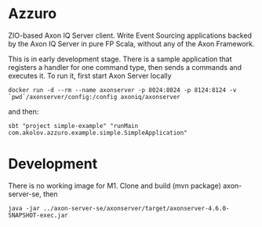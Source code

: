 
# Azzuro
ZIO-based Axon IQ Server client.
Write Event Sourcing applications backed by the Axon IQ Server in pure FP Scala, without any of the Axon Framework.
 

This is in early development stage. There is a sample application that registers a handler for one command type, then
sends a commands and executes it. To run it, first start Axon Server locally 

    docker run -d --rm --name axonserver -p 8024:8024 -p 8124:8124 -v `pwd`/axonserver/config:/config axoniq/axonserver

and then:

    sbt "project simple-example" "runMain com.akolov.azzuro.example.simple.SimpleApplication"

# Development

There is no working image for M1. Clone and build (mvn package) axon-server-se, then

    java -jar ../axon-server-se/axonserver/target/axonserver-4.6.0-SNAPSHOT-exec.jar
 
